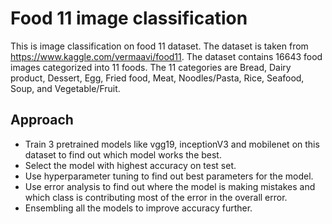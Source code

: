 # Food 11 image classification

This is image classification on food 11 dataset. The dataset is taken from <a href='https://www.kaggle.com/vermaavi/food11'>https://www.kaggle.com/vermaavi/food11</a>. The dataset contains 16643 food images categorized into 11 foods. The 11 categories are Bread, Dairy product, Dessert, Egg, Fried food, Meat, Noodles/Pasta, Rice, Seafood, Soup, and Vegetable/Fruit. 

## Approach

<ul>
  <li>
    Train 3 pretrained models like vgg19, inceptionV3 and mobilenet on this dataset to find out which model works the best. 
  </li>
  <li>
    Select the model with highest accuracy on test set.  
   </li>
  <li>
    Use hyperparameter tuning to find out best parameters for the model. 
   </li>
  <li>
    Use error analysis to find out where the model is making mistakes and which class is contributing most of the error in the overall error. 
   </li>
  <li>
    Ensembling all the models to improve accuracy further.
  </li>
</ul>
